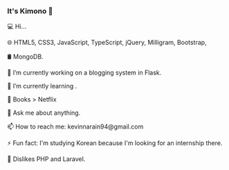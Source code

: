 ### It's Kimono 👋

💻  Hi...
<p>
🌐  HTML5, CSS3, JavaScript, TypeScript, jQuery, Milligram, Bootstrap,
<p>
🛢   MongoDB.
<p>
🔭 I’m currently working on a blogging system in Flask.
<p>
🌱 I’m currently learning .
<p>
🤔 Books > Netflix
<p>
💬 Ask me about anything.
<p>
📫 How to reach me: kevinnarain94@gmail.com
<p>
⚡ Fun fact: I'm studying Korean because I'm looking for an internship there.
<p>
🤢 Dislikes PHP and Laravel.
